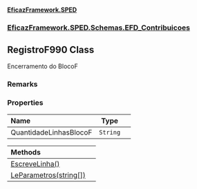 #### [EficazFramework.SPED](EficazFrameworkSPED.md 'EficazFramework SPED')
### [EficazFramework.SPED.Schemas.EFD_Contribuicoes](EficazFramework.SPED.Schemas.EFD_Contribuicoes.md 'EficazFramework.SPED.Schemas.EFD_Contribuicoes')

## RegistroF990 Class

Encerramento do BlocoF

### Remarks
### Properties

| Name | Type | |
| :--- | :---: | :--- |
| QuantidadeLinhasBlocoF | `String` |  |

| Methods | |
| :--- | :--- |
| [EscreveLinha()](EficazFramework.SPED.Schemas.EFD_Contribuicoes/RegistroF990/EscreveLinha().md 'EficazFramework.SPED.Schemas.EFD_Contribuicoes.RegistroF990.EscreveLinha()') | |
| [LeParametros(string[])](EficazFramework.SPED.Schemas.EFD_Contribuicoes/RegistroF990/LeParametros(string[]).md 'EficazFramework.SPED.Schemas.EFD_Contribuicoes.RegistroF990.LeParametros(string[])') | |
